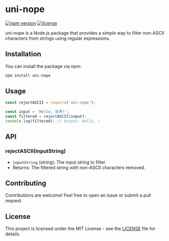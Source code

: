 # uni-nope

[![npm version](https://img.shields.io/npm/v/uni-nope.svg?style=flat-square)](https://www.npmjs.com/package/uni-nope)
[![license](https://img.shields.io/github/license/openmooncommunity/uni-nope.svg?style=flat-square)](https://github.com/openmooncommunity/uni-nope/blob/master/LICENSE)

uni-nope is a Node.js package that provides a simple way to filter non-ASCII characters from strings using regular expressions.

## Installation

You can install the package via npm:

```bash
npm install uni-nope
```

## Usage

```javascript
const rejectASCII = require('uni-nope');

const input = 'Hello, 世界!';
const filtered = rejectASCII(input);
console.log(filtered); // Output: Hello, !
```

## API

### rejectASCII(inputString)

- `inputString` (string): The input string to filter.
- Returns: The filtered string with non-ASCII characters removed.

## Contributing

Contributions are welcome! Feel free to open an issue or submit a pull request.

## License

This project is licensed under the MIT License - see the [LICENSE](LICENSE) file for details.